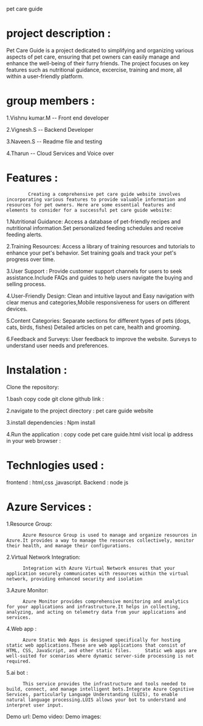 pet care guide 

# project description :
 
Pet Care Guide is a project dedicated to simplifying and organizing various aspects of pet care, ensuring that pet owners can easily manage and enhance the well-being of their furry friends. The project focuses on key features such as nutritional guidance, excercise, training  and more, all within a user-friendly platform.

# group members :
 
 1.Vishnu kumar.M -- Front end developer
 
 2.Vignesh.S -- Backend Developer
 
 3.Naveen.S -- Readme file and testing 
 
 4.Tharun -- Cloud Services and Voice over
 
# Features :
            Creating a comprehensive pet care guide website involves incorporating various features to provide valuable information and resources for pet owners. Here are some essential features and elements to consider for a successful pet care guide website:

 1.Nutritional Guidance: Access a database of pet-friendly recipes and nutritional information.Set personalized feeding schedules and receive feeding alerts.
 
 2.Training Resources: Access a library of training resources and tutorials to enhance your pet's behavior. Set training goals and track your pet's progress over time.
 
 3.User Support : Provide customer support channels for users to seek assistance.Include FAQs and guides to help users navigate the buying and selling process.

 4.User-Friendly Design: Clean and intuitive layout and Easy navigation with clear menus and categories,Mobile responsiveness for users on different devices.

 5.Content Categories: Separate sections for different types of pets (dogs, cats, birds, fishes) Detailed articles on pet care, health and grooming. 

 6.Feedback and Surveys: User feedback  to improve the website. Surveys to understand user needs and preferences.

# Instalation :
 
 Clone the repository:
 
1.bash copy code git clone github link :

2.navigate to the project directory : pet care guide website

3.install dependencies : Npm install

4.Run the application : copy code pet care guide.html visit local ip address in your web browser :

# Technlogies used :
  frontend : html,css ,javascript. 
  Backend : node js

# Azure Services :

1.Resource Group:
          
          Azure Resource Group is used to manage and organize resources in Azure.It provides a way to manage the resources collectively, monitor their health, and manage their configurations.

2.Virtual Network Integration: 
          
          Integration with Azure Virtual Network ensures that your application securely communicates with resources within the virtual network, providing enhanced security and isolation

3.Azure Monitor:
          
          Azure Monitor provides comprehensive monitoring and analytics for your applications and infrastructure.It helps in collecting, analyzing, and acting on telemetry data from your applications and services.

4.Web app :
          
          Azure Static Web Apps is designed specifically for hosting static web applications.These are web applications that consist of HTML, CSS, JavaScript, and other static files.     Static web apps are well-suited for scenarios where dynamic server-side processing is not required.

5.ai bot :
          
          This service provides the infrastructure and tools needed to build, connect, and manage intelligent bots.Integrate Azure Cognitive Services, particularly Language Understanding (LUIS), to enable natural language processing.LUIS allows your bot to understand and interpret user input.

Demo url:
Demo video: 
Demo images:
